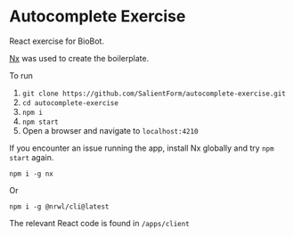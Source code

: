 # Autocomplete Exercise

React exercise for BioBot.

[Nx](https://nx.dev/getting-started/intro) was used to create the boilerplate.

To run

1. `git clone https://github.com/SalientForm/autocomplete-exercise.git`      
2. `cd autocomplete-exercise`  
3. `npm i`  
4. `npm start`  
5. Open a browser and navigate to `localhost:4210`




If you encounter an issue running the app, install Nx globally and try `npm start` again.

`npm i -g nx`
 
Or  

`npm i -g @nrwl/cli@latest`

The relevant React code is found in `/apps/client`

